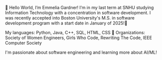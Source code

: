  👋 Hello World, I’m Emmelia Gardner! 
I’m in my last term at SNHU studying Information Technology with a concentration in software development.
I was recently accepted into Boston University's M.S. in software development program with a start date in January of 2025!💜

My languages: Python, Java, C++, SQL, HTML, CSS 👾
Organizations: Society of Women Engineers, Girls Who Code, Rewriting The Code, IEEE Computer Society

I'm passionate about software engineering and learning more about AI/ML!

